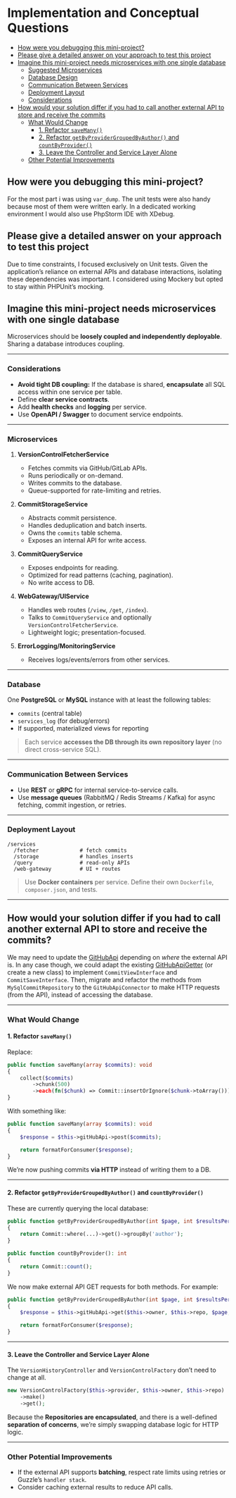 # Implementation and Conceptual Questions

- [How were you debugging this mini-project?](#how-were-you-debugging-this-mini-project)
- [Please give a detailed answer on your approach to test this project](#please-give-a-detailed-answer-on-your-approach-to-test-this-project)
- [Imagine this mini-project needs microservices with one single database](#imagine-this-mini-project-needs-microservices-with-one-single-database)
    * [Suggested Microservices](#microservices)
    * [Database Design](#database)
    * [Communication Between Services](#communication-between-services)
    * [Deployment Layout](#deployment-layout)
    * [Considerations](#considerations)
- [How would your solution differ if you had to call another external API to store and receive the commits](#how-would-your-solution-differ-if-you-had-to-call-another-external-api-to-store-and-receive-the-commits)
    * [What Would Change](#what-would-change)
        + [1. Refactor `saveMany()`](#1-refactor-savemany)
        + [2. Refactor `getByProviderGroupedByAuthor()` and `countByProvider()`](#2-refactor-getbyprovidergroupedbyauthor-and-countbyprovider)
        + [3. Leave the Controller and Service Layer Alone](#3-leave-the-controller-and-service-layer-alone)
    * [Other Potential Improvements](#other-potential-improvements)

## How were you debugging this mini-project?
For the most part i was using `var_dump`. The unit tests were also handy because most of them were written early. In a 
dedicated working environment I would also use PhpStorm IDE with XDebug.

## Please give a detailed answer on your approach to test this project
Due to time constraints, I focused exclusively on Unit tests. Given the application’s reliance on external APIs and database 
interactions, isolating these dependencies was important. I considered using Mockery but opted 
to stay within PHPUnit’s mocking. 

## Imagine this mini-project needs microservices with one single database

Microservices should be **loosely coupled and independently deployable**. Sharing a database introduces 
coupling.

---

### Considerations

* **Avoid tight DB coupling:** If the database is shared, **encapsulate** all SQL access within one service per table.
* Define **clear service contracts**.
* Add **health checks** and **logging** per service.
* Use **OpenAPI / Swagger** to document service endpoints.

---

### Microservices

1. **VersionControlFetcherService**

    * Fetches commits via GitHub/GitLab APIs.
    * Runs periodically or on-demand.
    * Writes commits to the database.
    * Queue-supported for rate-limiting and retries.

2. **CommitStorageService**

    * Abstracts commit persistence.
    * Handles deduplication and batch inserts.
    * Owns the `commits` table schema.
    * Exposes an internal API for write access.

3. **CommitQueryService**

    * Exposes endpoints for reading.
    * Optimized for read patterns (caching, pagination).
    * No write access to DB.

4. **WebGateway/UIService**

    * Handles web routes (`/view`, `/get`, `/index`).
    * Talks to `CommitQueryService` and optionally `VersionControlFetcherService`.
    * Lightweight logic; presentation-focused.

5. **ErrorLogging/MonitoringService**

    * Receives logs/events/errors from other services.

---

### Database

One **PostgreSQL** or **MySQL** instance with at least the following tables:

* `commits` (central table)
* `services_log` (for debug/errors)
* If supported, materialized views for reporting

> Each service **accesses the DB through its own repository layer** (no direct cross-service SQL).

---

### Communication Between Services

* Use **REST** or **gRPC** for internal service-to-service calls.
* Use **message queues** (RabbitMQ / Redis Streams / Kafka) for async fetching, commit ingestion, or retries.

---

### Deployment Layout

```plaintext
/services
  /fetcher             # fetch commits
  /storage             # handles inserts
  /query               # read-only APIs
  /web-gateway         # UI + routes
```

> Use **Docker containers** per service. Define their own `Dockerfile`, `composer.json`, and tests.

---

## How would your solution differ if you had to call another external API to store and receive the commits?
We may need to update the [GitHubApi](source/app/Api/GitHub/GitHubApi.php) depending on *where* the external API is. 
In any case though, we could adapt the existing [GitHubApiGetter](source/app/Services/GitHub/GitHubApiGetter.php) 
(or create a new class) to implement `CommitViewInterface` and `CommitSaveInterface`. Then, migrate and refactor the 
methods from `MySqlCommitRepository` to the `GitHubApiConnector` to make HTTP requests (from the API), instead of 
accessing the database.

---

### What Would Change

#### 1. Refactor `saveMany()`

Replace:

```php
public function saveMany(array $commits): void
{
    collect($commits)
        ->chunk(500)
        ->each(fn($chunk) => Commit::insertOrIgnore($chunk->toArray()));
}
```

With something like:

```php
public function saveMany(array $commits): void
{
    $response = $this->gitHubApi->post($commits);

    return formatForConsumer($response);
}
```

We’re now pushing commits **via HTTP** instead of writing them to a DB.

---

#### 2. Refactor `getByProviderGroupedByAuthor()` and `countByProvider()`

These are currently querying the local database:

```php
public function getByProviderGroupedByAuthor(int $page, int $resultsPerPage): array
{
    return Commit::where(...)->get()->groupBy('author');
}

public function countByProvider(): int
{
    return Commit::count();
}
```

We now make external API GET requests for both methods. For example:

```php
public function getByProviderGroupedByAuthor(int $page, int $resultsPerPage): array
{
    $response = $this->gitHubApi->get($this->owner, $this->repo, $page, $resultsPerPage);

    return formatForConsumer($response);
}
```

---

#### 3. Leave the Controller and Service Layer Alone

The `VersionHistoryController` and `VersionControlFactory` don’t need to change at all.

```php
new VersionControlFactory($this->provider, $this->owner, $this->repo)
    ->make()
    ->get();
```

Because the **Repositories are encapsulated**, and there is a well-defined **separation of concerns**, we’re simply 
swapping database logic for HTTP logic.

---

### Other Potential Improvements

* If the external API supports **batching**, respect rate limits using retries or Guzzle’s `handler stack`.
* Consider caching external results to reduce API calls.
